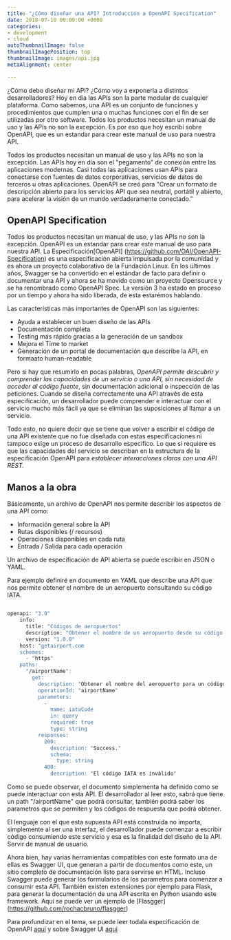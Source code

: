 ```yaml
---
title: "¿Cómo diseñar una API? Introducción a OpenAPI Specification"
date: 2018-07-10 00:00:00 +0000
categories:
- development
- cloud
autoThumbnailImage: false
thumbnailImagePosition: top
thumbnailImage: images/api.jpg
metaAlignment: center

---
```

¿Cómo debo diseñar mi API? ¿Cómo voy a exponerla a distintos desarrolladores? Hoy en día las APIs son la parte modular de cualquier plataforma. Como sabemos, una API es un conjunto de funciones y procedimientos que cumplen una o muchas funciones con el fin de ser utilizadas por otro software. Todos los productos necesitan un manual de uso  y las APIs no son la excepción. Es por eso que hoy escribí sobre OpenAPI, que es un estandar para crear este manual de uso para nuestra API.

<!--more-->

Todos los productos necesitan un manual de uso  y las APIs no son la excepción. Las APIs hoy en día son el "pegamento" de conexión entre las aplicaciones modernas. Casi todas las aplicaciones usan APIs para conectarse con fuentes de datos corporativas, servicios de datos de terceros u otras aplicaciones. OpenAPI se creó para "Crear un formato de descripción abierto para los servicios API que sea neutral, portátil y abierto, para acelerar la visión de un mundo verdaderamente conectado."

## OpenAPI Specification

Todos los productos necesitan un manual de uso, y las APIs no son la excepción. OpenAPI es un estandar para crear este manual de uso para nuestra API. La Especificación\[OpenAPI\] (https://github.com/OAI/OpenAPI-Specification) es una especificación abierta impulsada por la comunidad y es ahora un proyecto colaborativo de la Fundación Linux. En los últimos años, Swagger se ha convertido en el estándar de facto para definir o documentar una API y ahora se ha movido como un proyecto Opensource y se ha renombrado como OpenAPI Spec. La versión 3 ha estado en proceso por un tiempo y ahora ha sido liberada, de esta estarémos hablando.

Las características más importantes de OpenAPI son las siguientes:

* Ayuda a establecer un buen diseño de las APIs
* Documentación completa
* Testing más rápido gracias a la generación de un sandbox
* Mejora el Time to market
* Generación de un portal de documentación que describe la API, en formaato human-readable

Pero si hay que resumirlo en pocas palabras, _OpenAPI permite descubrir y comprender las capacidades de un servicio o una API, sin necesidad de acceder al código fuente_, sin documentación adicional o inspección de las peticiones. Cuando se diseña correctamente una API através de esta especificación, un desarrollador puede comprender e interactuar con el servicio mucho más fácil ya que se eliminan las suposiciones al llamar a un servicio.

Todo esto, no quiere decir que se tiene que volver a escribir el código de una API existente que no fue diseñada con estas especifícaciones ni tampoco exige un proceso de desarrollo específico. Lo que si requiere es que las capacidades del servicio se describan en la estructura de la especificación OpenAPI para _establecer interacciones claras con una API REST._

## Manos a la obra

Básicamente, un archivo de OpenAPI nos permite describir los aspectos de una API como:

* Información general sobre la API
* Rutas disponibles (/ recursos)
* Operaciones disponibles en cada ruta
* Entrada / Salida para cada operación

Un archivo de especificación de API abierta se puede escribir en JSON o YAML.

Para ejemplo definiré en documento en YAML que describe una API que nos permite obtener el nombre de un aeropuerto consultando su código IATA.

```bash

openapi: "3.0"
    info:
      title: "Códigos de aeropuertos"
      description: "Obtener el nombre de un aeropuerto desde su código IATA de 3 letras."
      version: "1.0.0"
    host: "getairport.com
    schemes:
      - "https"
    paths:
      "/airportName":
        get:
          description: "Obtener el nombre del aeropuerto para un código IATA dado."
          operationId: "airportName"
          parameters:
            -
              name: iataCode
              in: query
              required: true
              type: string
          responses:
            200:
              description: "Success."
              schema:
                type: string
            400:
              description: "El código IATA es inválido"
```

Como se puede observar, el documento simplementa ha definido como se puede interactuar con esta API. El desarrollador al leer esto, sabrá que tiene un path "/airportName" que podrá consultar, también podrá saber los parametros que se permiten y los códigos de respuesta que podrá obtener.

El lenguaje con el que esta supuesta API está construida no importa, simplemente al ser una interfaz, el desarrollador puede comenzar a escribir código consumiendo este servicio y esa es la finalidad del diseño de la API. Servir de manual de usuario.

Ahora bien, hay varias herramientas compatibles con este formato una de ellas es Swagger UI, que generan a partir de documentos como este, un sitio completo de documentación listo para servirse en HTML. Incluso Swagger puede generar los formularios de los parametros para comenzar a consumir esta API. También existen extensiones por ejemplo para Flask, para generar la documentación de una API escrita en Python usando este framework. Aquí se puede ver un ejemplo de \[Flasgger\] (https://github.com/rochacbruno/flasgger)

Para profundizar en el tema, se puede leer todala especificación de OpenAPI [aquí](https://github.com/OAI/OpenAPI-Specification/blob/master/versions/3.0.1.md#oasDocument/) y sobre  Swagger UI [aquí](https://swagger.io/tools/swagger-ui/)